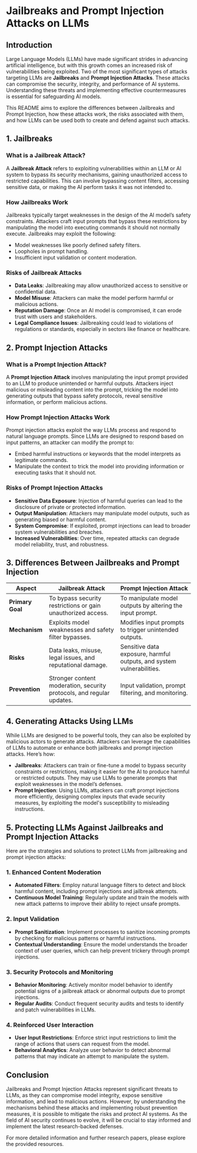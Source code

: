 # Jailbreaks and Prompt Injection Attacks on LLMs

## Introduction

Large Language Models (LLMs) have made significant strides in advancing artificial intelligence, but with this growth comes an increased risk of vulnerabilities being exploited. Two of the most significant types of attacks targeting LLMs are **Jailbreaks** and **Prompt Injection Attacks**. These attacks can compromise the security, integrity, and performance of AI systems. Understanding these threats and implementing effective countermeasures is essential for safeguarding AI models.

This README aims to explore the differences between Jailbreaks and Prompt Injection, how these attacks work, the risks associated with them, and how LLMs can be used both to create and defend against such attacks.

## 1. Jailbreaks

### **What is a Jailbreak Attack?**

A **Jailbreak Attack** refers to exploiting vulnerabilities within an LLM or AI system to bypass its security mechanisms, gaining unauthorized access to restricted capabilities. This can involve bypassing content filters, accessing sensitive data, or making the AI perform tasks it was not intended to.

### **How Jailbreaks Work**

Jailbreaks typically target weaknesses in the design of the AI model’s safety constraints. Attackers craft input prompts that bypass these restrictions by manipulating the model into executing commands it should not normally execute. Jailbreaks may exploit the following:

- Model weaknesses like poorly defined safety filters.
- Loopholes in prompt handling.
- Insufficient input validation or content moderation.

### **Risks of Jailbreak Attacks**

- **Data Leaks**: Jailbreaking may allow unauthorized access to sensitive or confidential data.
- **Model Misuse**: Attackers can make the model perform harmful or malicious actions.
- **Reputation Damage**: Once an AI model is compromised, it can erode trust with users and stakeholders.
- **Legal Compliance Issues**: Jailbreaking could lead to violations of regulations or standards, especially in sectors like finance or healthcare.

## 2. Prompt Injection Attacks

### **What is a Prompt Injection Attack?**

A **Prompt Injection Attack** involves manipulating the input prompt provided to an LLM to produce unintended or harmful outputs. Attackers inject malicious or misleading content into the prompt, tricking the model into generating outputs that bypass safety protocols, reveal sensitive information, or perform malicious actions.

### **How Prompt Injection Attacks Work**

Prompt injection attacks exploit the way LLMs process and respond to natural language prompts. Since LLMs are designed to respond based on input patterns, an attacker can modify the prompt to:

- Embed harmful instructions or keywords that the model interprets as legitimate commands.
- Manipulate the context to trick the model into providing information or executing tasks that it should not.

### **Risks of Prompt Injection Attacks**

- **Sensitive Data Exposure**: Injection of harmful queries can lead to the disclosure of private or protected information.
- **Output Manipulation**: Attackers may manipulate model outputs, such as generating biased or harmful content.
- **System Compromise**: If exploited, prompt injections can lead to broader system vulnerabilities and breaches.
- **Increased Vulnerabilities**: Over time, repeated attacks can degrade model reliability, trust, and robustness.

## 3. Differences Between Jailbreaks and Prompt Injection

| **Aspect**       | **Jailbreak Attack**                                            | **Prompt Injection Attack**                                     |
| ---------------------- | --------------------------------------------------------------------- | --------------------------------------------------------------------- |
| **Primary Goal** | To bypass security restrictions or gain unauthorized access.          | To manipulate model outputs by altering the input prompt.             |
| **Mechanism**    | Exploits model weaknesses and safety filter bypasses.                 | Modifies input prompts to trigger unintended outputs.                 |
| **Risks**        | Data leaks, misuse, legal issues, and reputational damage.            | Sensitive data exposure, harmful outputs, and system vulnerabilities. |
| **Prevention**   | Stronger content moderation, security protocols, and regular updates. | Input validation, prompt filtering, and monitoring.                   |

## 4. Generating Attacks Using LLMs

While LLMs are designed to be powerful tools, they can also be exploited by malicious actors to generate attacks. Attackers can leverage the capabilities of LLMs to automate or enhance both jailbreaks and prompt injection attacks. Here’s how:

- **Jailbreaks**: Attackers can train or fine-tune a model to bypass security constraints or restrictions, making it easier for the AI to produce harmful or restricted outputs. They may use LLMs to generate prompts that exploit weaknesses in the model’s defenses.
- **Prompt Injection**: Using LLMs, attackers can craft prompt injections more efficiently, designing complex inputs that evade security measures, by exploiting the model's susceptibility to misleading instructions.

## 5. Protecting LLMs Against Jailbreaks and Prompt Injection Attacks

Here are the strategies and solutions to protect LLMs from jailbreaking and prompt injection attacks:

### **1. Enhanced Content Moderation**

- **Automated Filters**: Employ natural language filters to detect and block harmful content, including prompt injections and jailbreak attempts.
- **Continuous Model Training**: Regularly update and train the models with new attack patterns to improve their ability to reject unsafe prompts.

### **2. Input Validation**

- **Prompt Sanitization**: Implement processes to sanitize incoming prompts by checking for malicious patterns or harmful instructions.
- **Contextual Understanding**: Ensure the model understands the broader context of user queries, which can help prevent trickery through prompt injections.

### **3. Security Protocols and Monitoring**

- **Behavior Monitoring**: Actively monitor model behavior to identify potential signs of a jailbreak attack or abnormal outputs due to prompt injections.
- **Regular Audits**: Conduct frequent security audits and tests to identify and patch vulnerabilities in LLMs.

### **4. Reinforced User Interaction**

- **User Input Restrictions**: Enforce strict input restrictions to limit the range of actions that users can request from the model.
- **Behavioral Analytics**: Analyze user behavior to detect abnormal patterns that may indicate an attempt to manipulate the system.

## Conclusion

Jailbreaks and Prompt Injection Attacks represent significant threats to LLMs, as they can compromise model integrity, expose sensitive information, and lead to malicious actions. However, by understanding the mechanisms behind these attacks and implementing robust prevention measures, it is possible to mitigate the risks and protect AI systems. As the field of AI security continues to evolve, it will be crucial to stay informed and implement the latest research-backed defenses.

For more detailed information and further research papers, please explore the provided resources.
